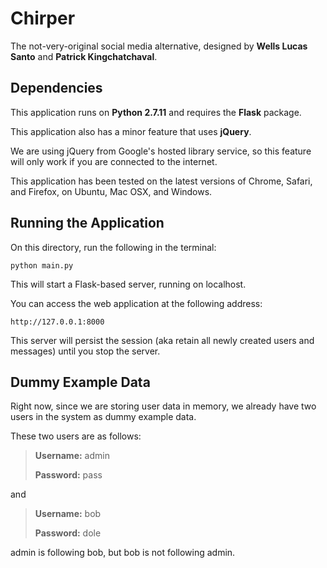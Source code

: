 # Chirper

The not-very-original social media alternative, designed by **Wells Lucas Santo** and **Patrick Kingchatchaval**.

## Dependencies

This application runs on **Python 2.7.11** and requires the **Flask** package.

This application also has a minor feature that uses **jQuery**.

We are using jQuery from Google's hosted library service, so this feature will only work if you are connected to the internet.

This application has been tested on the latest versions of Chrome, Safari, and Firefox, on Ubuntu, Mac OSX, and Windows.

## Running the Application

On this directory, run the following in the terminal:

`python main.py`

This will start a Flask-based server, running on localhost.

You can access the web application at the following address:

`http://127.0.0.1:8000`

This server will persist the session (aka retain all newly created users and messages) until you stop the server.

## Dummy Example Data

Right now, since we are storing user data in memory, we already have two users in the system as dummy example data.

These two users are as follows:

> **Username:** admin
>
> **Password:** pass

and

> **Username:** bob
>
> **Password:** dole

admin is following bob, but bob is not following admin.
